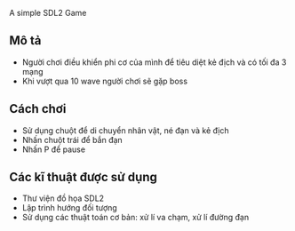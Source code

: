 A simple SDL2 Game
## Mô tả
- Người chơi điều khiển phi cơ của mình để tiêu diệt kẻ địch và có tối đa 3 mạng
- Khi vượt qua 10 wave người chơi sẽ gặp boss
## Cách chơi
- Sử dụng chuột để di chuyển nhân vật, né đạn và kẻ địch
- Nhấn chuột trái để bắn đạn
- Nhấn P để pause
## Các kĩ thuật được sử dụng
- Thư viện đồ họa SDL2
- Lập trình hướng đối tượng
- Sử dụng các thuật toán cơ bản: xử lí va chạm, xử lí đường đạn